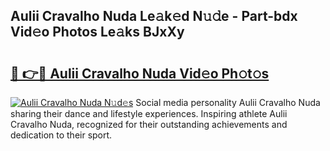 ## Aulii Cravalho Nuda Le𝚊k𝚎d N𝚞𝚍e - Part-bdx Vid𝚎o Photos Le𝚊ks BJxXy

# <h2><a href="http://fbeqhx.evod.top/?m=Aulii+Cravalho+Nuda">🔗 👉🔴 Aulii Cravalho Nuda Vid𝚎o Ph𝚘t𝚘s</a></h2>

[![Aulii Cravalho Nuda N𝚞d𝚎s](https://i.imgur.com/8V9OHl7.gif)](http://fbeqhx.evod.top/?m=Aulii+Cravalho+Nuda)
Social media personality Aulii Cravalho Nuda sharing their dance and lifestyle experiences. Inspiring athlete Aulii Cravalho Nuda, recognized for their outstanding achievements and dedication to their sport. 
